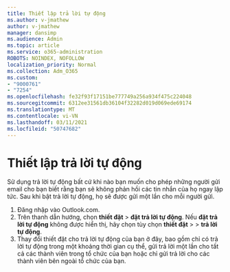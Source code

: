 ```yaml
---
title: Thiết lập trả lời tự động
ms.author: v-jmathew
author: v-jmathew
manager: dansimp
ms.audience: Admin
ms.topic: article
ms.service: o365-administration
ROBOTS: NOINDEX, NOFOLLOW
localization_priority: Normal
ms.collection: Adm_O365
ms.custom:
- "9000761"
- "7254"
ms.openlocfilehash: fe32f93f17151be777749a256a934f475c224048
ms.sourcegitcommit: 6312ee31561db36104f32282d019d069ede69174
ms.translationtype: MT
ms.contentlocale: vi-VN
ms.lasthandoff: 03/11/2021
ms.locfileid: "50747682"
---
```

# <a name="set-up-an-automatic-reply"></a>Thiết lập trả lời tự động

Sử dụng trả lời tự động bất cứ khi nào bạn muốn cho phép những người gửi email cho bạn biết rằng bạn sẽ không phản hồi các tin nhắn của họ ngay lập tức. Sau khi bật trả lời tự động, họ sẽ được gửi một lần cho mỗi người gửi.

1. Đăng nhập vào Outlook.com.
2. Trên thanh dẫn hướng, chọn **thiết đặt**  >  **đặt trả lời tự động**. Nếu **đặt trả lời tự động** không được hiển thị, hãy chọn tùy chọn **thiết đặt**  >    >  **trả lời tự động**.
3. Thay đổi thiết đặt cho trả lời tự động của bạn ở đây, bao gồm chỉ có trả lời tự động trong một khoảng thời gian cụ thể, gửi trả lời một lần cho tất cả các thành viên trong tổ chức của bạn hoặc chỉ gửi trả lời cho các thành viên bên ngoài tổ chức của bạn.
